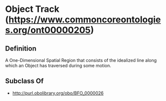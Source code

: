 # Object Track (https://www.commoncoreontologies.org/ont00000205)

## Definition
A One-Dimensional Spatial Region that consists of the idealized line along which an Object has traversed during some motion.

## Subclass Of
- http://purl.obolibrary.org/obo/BFO_0000026

